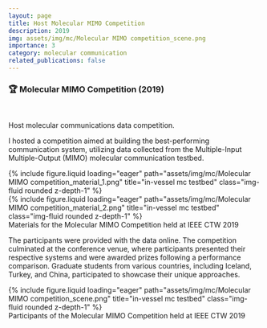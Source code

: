 ```yaml
---
layout: page
title: Host Molecular MIMO Competition
description: 2019
img: assets/img/mc/Molecular MIMO competition_scene.png
importance: 3
category: molecular communication
related_publications: false
---
```


<h3><b>🏆 Molecular MIMO Competition (2019)</b></h3>

<br>

Host molecular communications data competition.

I hosted a competition aimed at building the best-performing communication system, utilizing data collected from the Multiple-Input Multiple-Output (MIMO) molecular communication testbed.

<div class="row">
    <div class="col-sm mt-3 mt-md-0">
        {% include figure.liquid loading="eager" path="assets/img/mc/Molecular MIMO competition_material_1.png" title="in-vessel mc testbed" class="img-fluid rounded z-depth-1" %}
    </div>
    <div class="col-sm mt-3 mt-md-0">
        {% include figure.liquid loading="eager" path="assets/img/mc/Molecular MIMO competition_material_2.png" title="in-vessel mc testbed" class="img-fluid rounded z-depth-1" %}
    </div>
</div>
<div class="caption">
    Materials for the Molecular MIMO Competition held at IEEE CTW 2019
</div>

The participants were provided with the data online. The competition culminated at the conference venue, where participants presented their respective systems and were awarded prizes following a performance comparison. Graduate students from various countries, including Iceland, Turkey, and China, participated to showcase their unique approaches.

<div class="row">
    <div class="col-sm mt-3 mt-md-0">
        {% include figure.liquid loading="eager" path="assets/img/mc/Molecular MIMO competition_scene.png" title="in-vessel mc testbed" class="img-fluid rounded z-depth-1" %}
    </div>
</div>
<div class="caption">
    Participants of the Molecular MIMO Competition held at IEEE CTW 2019
</div>
